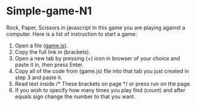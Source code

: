 # Simple-game-N1
Rock, Paper, Scissors in javascript
In this game you are playing against a computer. Here is a list of instruction to start a game:
1) Open a file  ([game.js](game.js)).
2) Copy the full link in (brackets).
3) Open a new tab by pressing (+) icon in browser of your choice and paste it in, then press Enter.
4) Copy all of the code from (game.js) file into that tab you just created in step 3 and paste it.
5) Read text inside /* These brackets on page */ or press run on the page.
6) If you wish to specify how many times you play find (count) and after equals sign change the number to that you want.
